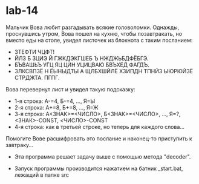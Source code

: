 # lab-14
Мальчик Вова любит разгадывать всякие головоломки. Однажды, проснувшись утром, Вова пошел на кухню, чтобы позавтракать, но вместо еды на столе, увидел листочек из блокнота с таким посланием:

- ЗТЕФТИ ЧЦФТ!
- ЙЛЗ Б ЗЦИЭ Й ГЖКДЭКГШЕБ Ъ НЖДЖЬБДФЁБГЭ.
- БЪВАШЬЪ УГЦ ЯЦ ЦЙН УЦИЦВАЮ БВЪХЕД ФАГДЪ.
- ЗЛКСВПЗЁ Н ЁЫНЫДТЫ А ЩЛБХШЙЛЁ ХЗИПДН ТПНЙЗ ЫЮРЮЙЗЁ СТРДЖТА. ПГПГ.

Вова перевернул лист и увидел такую подсказку:

- 1-я строка: А-=4, Б-=4, …, Я=Ы
- 2-я строка: А+=8, Б+=8, …, Я=Ж
- 3-я строка: А<ЗНАК>=<ЧИСЛО>, Б<ЗНАК>=<ЧИСЛО>, …, Я=?, <ЗНАК>-CONST, <ЧИСЛО>-CONST
- 4-я строка: как в третьей строке, но теперь для каждого слова…

Помогите Вове расшифровать это послание и наконец-то приступить к завтраку…

- Эта программа решает задачу выше с помощью метода "decoder".

- Запуск программы производится нажатием на батник _start.bat, лежащий в папке src
